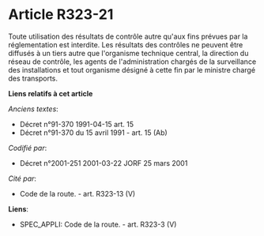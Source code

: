 # Article R323-21

Toute utilisation des résultats de contrôle autre qu'aux fins prévues par la réglementation est interdite. Les résultats des
contrôles ne peuvent être diffusés à un tiers autre que l'organisme technique central, la direction du réseau de contrôle,
les agents de l'administration chargés de la surveillance des installations et tout organisme désigné à cette fin par le
ministre chargé des transports.

**Liens relatifs à cet article**

_Anciens textes_:

  - Décret n°91-370 1991-04-15 art. 15
  - Décret n°91-370 du 15 avril 1991 - art. 15 (Ab)

_Codifié par_:

  - Décret n°2001-251 2001-03-22 JORF 25 mars 2001

_Cité par_:

  - Code de la route. - art. R323-13 (V)

**Liens**:

  - SPEC_APPLI: Code de la route. - art. R323-3 (V)
